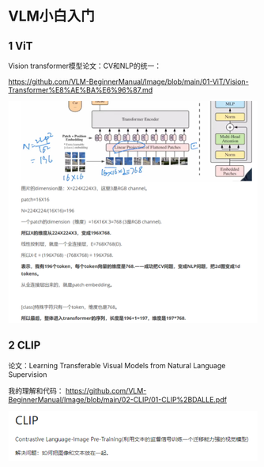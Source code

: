 # VLM小白入门

## 1 ViT

Vision transformer模型论文：CV和NLP的统一：

https://github.com/VLM-BeginnerManual/Image/blob/main/01-ViT/Vision-Transformer%E8%AE%BA%E6%96%87.md

![1715591083000](1715591083000.png)



## 2 CLIP

论文：Learning Transferable Visual Models from Natural Language Supervision

我的理解和代码： https://github.com/VLM-BeginnerManual/Image/blob/main/02-CLIP/01-CLIP%2BDALLE.pdf

![1715317467367](1715317467367.png)

